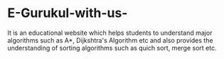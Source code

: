 # E-Gurukul-with-us-
It is an educational website which helps students to understand major algorithms such as A*, Dijkshtra's Algorithm etc and also provides the understanding of sorting algorithms such as quich sort, merge sort etc.
